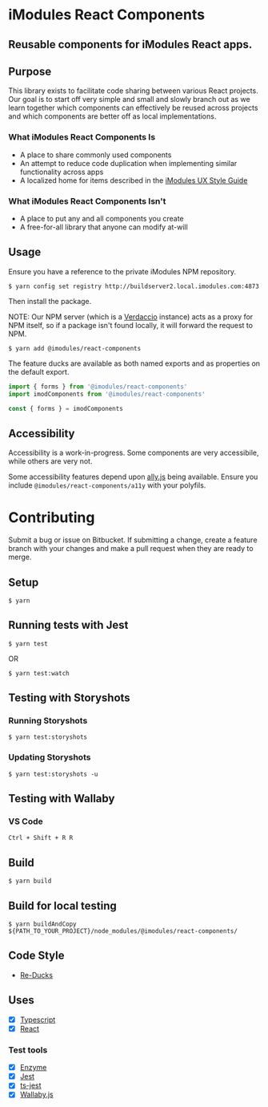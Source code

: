 # iModules React Components
## Reusable components for iModules React apps.

## Purpose
This library exists to facilitate code sharing between various React projects. Our goal is to start off very simple and small and slowly branch out as we learn together which components can effectively be reused across projects and which components are better off as local implementations.

### What iModules React Components Is
- A place to share commonly used components
- An attempt to reduce code duplication when implementing similar functionality across apps
- A localized home for items described in the [iModules UX Style Guide](http://ux.imodules.com/s/101/styleguide/)

### What iModules React Components Isn't
- A place to put any and all components you create
- A free-for-all library that anyone can modify at-will

## Usage

Ensure you have a reference to the private iModules NPM repository.

```
$ yarn config set registry http://buildserver2.local.imodules.com:4873
```

Then install the package.

NOTE: Our NPM server (which is a [Verdaccio](https://github.com/verdaccio/verdaccio) instance) acts as a proxy for NPM itself, so if a package isn't found locally, it will forward the request to NPM.

```
$ yarn add @imodules/react-components
```

The feature ducks are available as both named exports and as properties on the default export.

```typescript
import { forms } from '@imodules/react-components'
import imodComponents from '@imodules/react-components'

const { forms } = imodComponents
```

## Accessibility

Accessibility is a work-in-progress. Some components are very accessibile, while others are very not.

Some accessibility features depend upon [ally.js](https://github.com/medialize/ally.js/tree/master) being available. Ensure you include `@imodules/react-components/a11y` with your polyfils.

# Contributing

Submit a bug or issue on Bitbucket. If submitting a change, create a feature branch with your changes and make a pull request when they are ready to merge.

## Setup

```
$ yarn
```

## Running tests with Jest

```
$ yarn test
```
OR

```
$ yarn test:watch
```

## Testing with Storyshots
### Running Storyshots
```
$ yarn test:storyshots
```

### Updating Storyshots
```
$ yarn test:storyshots -u
```

## Testing with Wallaby
### VS Code
```
Ctrl + Shift + R R
```

## Build

```
$ yarn build
```

## Build for local testing
```
$ yarn buildAndCopy ${PATH_TO_YOUR_PROJECT}/node_modules/@imodules/react-components/
```

## Code Style

- [Re-Ducks](https://github.com/alexnm/re-ducks)

## Uses

- [x] [Typescript](https://www.typescriptlang.org/)
- [x] [React](https://facebook.github.io/react/)

### Test tools
- [x] [Enzyme](https://github.com/airbnb/enzyme)
- [x] [Jest](https://github.com/facebook/jest)
- [x] [ts-jest](https://github.com/kulshekhar/ts-jest)
- [x] [Wallaby.js](https://wallabyjs.com/)
